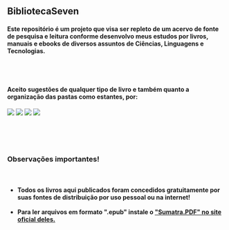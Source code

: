 <h2>BibliotecaSeven</h2>
  <h4>
   <p>
     Este repositório é um projeto que visa ser repleto de um acervo de fonte de pesquisa e leitura conforme desenvolvo meus estudos por livros, manuais e ebooks de diversos assuntos de Ciências, Linguagens e Tecnologias.
  </p>
  </h4>
</br></br>

  <h4>Aceito sugestões de qualquer tipo de livro e também quanto a organização das pastas como estantes, por:</h4>  

  <a href="https://www.instagram.com/marcos__antony7/" target="_blank"><img src="https://img.shields.io/badge/-Instagram-%23E4405F?style=for-the-badge&logo=instagram&logoColor=white" target="_blank"></a>
  <a href="https://discord.com/channels/@me" target="_blank"><img src="https://img.shields.io/badge/Discord-7289DA?style=for-the-badge&logo=discord&logoColor=white" target="_blank"></a> 
  <a href="https://wa.me/5521964986068" target="_blank"><img src="https://img.shields.io/badge/WhatsApp-%1000?style=for-the-badge&logo=whatsapp&logoColor=white" target="_blank"></a>
  <a href = "marcosantony.asp@gmail.com"><img src="https://img.shields.io/badge/-Gmail-red?style=for-the-badge&logo=gmail&logoColor=white" target="_blank"></a>


<p style="text-decoration:none;">
</br></br></br>
  <h3>Observações importantes!</h3> 
  </br>
  <ul>
  <h4>
   <li> Todos os livros aqui publicados foram concedidos gratuitamente por suas fontes de distribuição por uso pessoal ou na internet!</li>
  </br>
   <li> Para ler arquivos em formato ".epub" instale o <a href="https://www.sumatrapdfreader.org/free-pdf-reader">"Sumatra.PDF" no site oficial deles.</a></li>
  </h4>
  </ul>  
</p>
